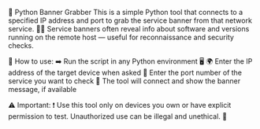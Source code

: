 🐍 Python Banner Grabber
This is a simple Python tool that connects to a specified IP address and port to grab the service banner from that network service. 🕵️‍♂️ Service banners often reveal info about software and versions running on the remote host — useful for reconnaissance and security checks.

🚀 How to use:
➡️ Run the script in any Python environment 🖥️
🌍 Enter the IP address of the target device when asked
🔌 Enter the port number of the service you want to check
💬 The tool will connect and show the banner message, if available

⚠️ Important:
❗ Use this tool only on devices you own or have explicit permission to test. Unauthorized use can be illegal and unethical. 🚫

